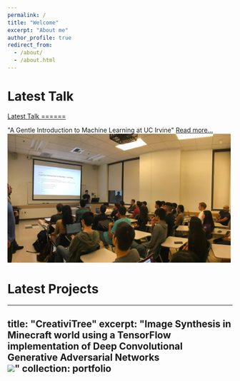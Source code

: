 ```yaml
---
permalink: /
title: "Welcome"
excerpt: "About me"
author_profile: true
redirect_from: 
  - /about/
  - /about.html
---
```


Latest Talk
======
<a href="https://avourakis.github.io/portfolio">
Latest Talk
======
</a>

"A Gentle Introduction to Machine Learning at UC Irvine" [Read more...](https://avourakis.github.io/portfolio)
<a href="https://avourakis.github.io/portfolio">
<img src="/images/test_image.jpg" alt="Talk at UCI" style="width: 500px;"/>
</a>


Latest Projects
======
---
title: "CreativiTree"
excerpt: "Image Synthesis in Minecraft world using a TensorFlow implementation of Deep Convolutional Generative Adversarial Networks<br/><img src='/images/500x300.png'>"
collection: portfolio
---